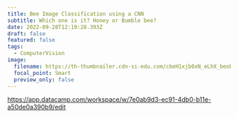 ```yaml
---
title: Bee Image Classification using a CNN
subtitle: Which one is it? Honey or Bumble bee?
date: 2022-09-28T12:19:28.393Z
draft: false
featured: false
tags:
  - ComputerVision
image:
  filename: https://th-thumbnailer.cdn-si-edu.com/cbeH1xjb0xN_eLhX_beobW5-jzE=/fit-in/1600x0/filters:focal(400x269:401x270)/https://tf-cmsv2-smithsonianmag-media.s3.amazonaws.com/filer_public/71/47/7147dd91-fedd-4389-8285-87b8478eeab8/127_bees.jpeg
  focal_point: Smart
  preview_only: false
---
```

https://app.datacamp.com/workspace/w/7e0ab9d3-ec91-4db0-b11e-a50de0a390b9/edit